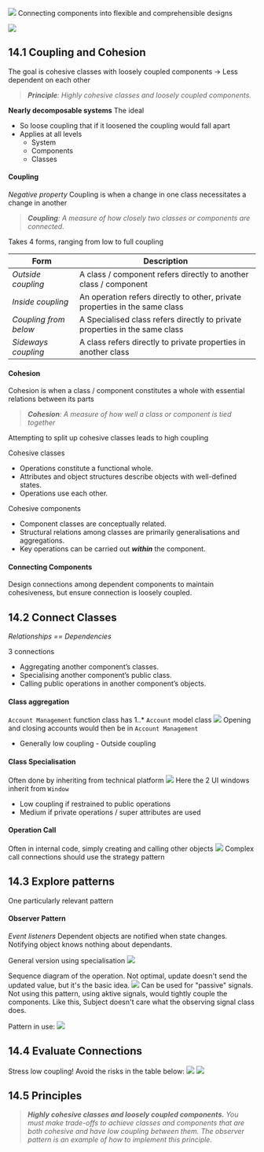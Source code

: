 ![](Pasted%20image%2020230928161250.png)
Connecting components into flexible and comprehensible designs

![](Pasted%20image%2020230928162912.png)

## 14.1 Coupling and Cohesion
The goal is cohesive classes with loosely coupled components -> Less dependent on each other
>***Principle**: Highly cohesive classes and loosely coupled components.*

**Nearly decomposable systems**
The ideal
- So loose coupling that if it loosened the coupling would fall apart
- Applies at all levels
	- System
	- Components
	- Classes

#### Coupling
*Negative property*
Coupling is when a change in one class necessitates a change in another
>***Coupling**: A measure of how closely two classes or components are connected.*

Takes 4 forms, ranging from low to full coupling

| Form                  | Description                                                                 |
| --------------------- | --------------------------------------------------------------------------- |
| *Outside coupling*    | A class / component refers directly to another class / component            |
| *Inside coupling*     | An operation refers directly to other, private properties in the same class |
| *Coupling from below* | A Specialised class refers directly to private properties in the same class |
| *Sideways coupling*   | A class refers directly to private properties in another class              | 

#### Cohesion
Cohesion is when a class / component constitutes a whole with essential relations between its parts
>***Cohesion**: A measure of how well a class or component is tied together*

Attempting to split up cohesive classes leads to high coupling

Cohesive classes
- Operations constitute a functional whole.
- Attributes and object structures describe objects with well-defined states.
- Operations use each other.

Cohesive components
- Component classes are conceptually related.
- Structural relations among classes are primarily generalisations and aggregations.
- Key operations can be carried out ***within*** the component.

#### Connecting Components
Design connections among dependent components to maintain cohesiveness, but ensure connection is loosely coupled.

## 14.2 Connect Classes
*Relationships == Dependencies*

3 connections
- Aggregating another component’s classes.
- Specialising another component’s public class.
- Calling public operations in another component’s objects.

#### Class aggregation
`Account Management` function class has 1..\* `Account` model class
![](Pasted%20image%2020230928163229.png)
Opening and closing accounts would then be in `Account Management`
- Generally low coupling - Outside coupling

#### Class Specialisation
Often done by inheriting from technical platform
![](Pasted%20image%2020230928163455.png)
Here the 2 UI windows inherit from `Window`
- Low coupling if restrained to public operations
- Medium if private operations / super attributes are used

#### Operation Call
Often in internal code, simply creating and calling other objects
![](Pasted%20image%2020230928163800.png)
Complex call connections should use the strategy pattern

## 14.3 Explore patterns
One particularly relevant pattern

#### Observer Pattern
*Event listeners*
Dependent objects are notified when state changes. Notifying object knows nothing about dependants.

General version using specialisation
![](Pasted%20image%2020230928164326.png)

Sequence diagram of the operation. Not optimal, update doesn't send the updated value, but it's the basic idea.
![](Pasted%20image%2020230928164149.png)
Can be used for "passive" signals. Not using this pattern, using aktive signals, would tightly couple the components. Like this, Subject doesn't care what the observing signal class does.

Pattern in use:
![](Pasted%20image%2020230928165010.png)
## 14.4 Evaluate Connections
Stress low coupling!
Avoid the risks in the table below:
![](Pasted%20image%2020230928165118.png)
![](Pasted%20image%2020231011085814.png)

## 14.5 Principles
>***Highly cohesive classes and loosely coupled components.** You must make trade-offs to achieve classes and components that are both cohesive and have low coupling between them. The observer pattern is an example of how to implement this principle.*